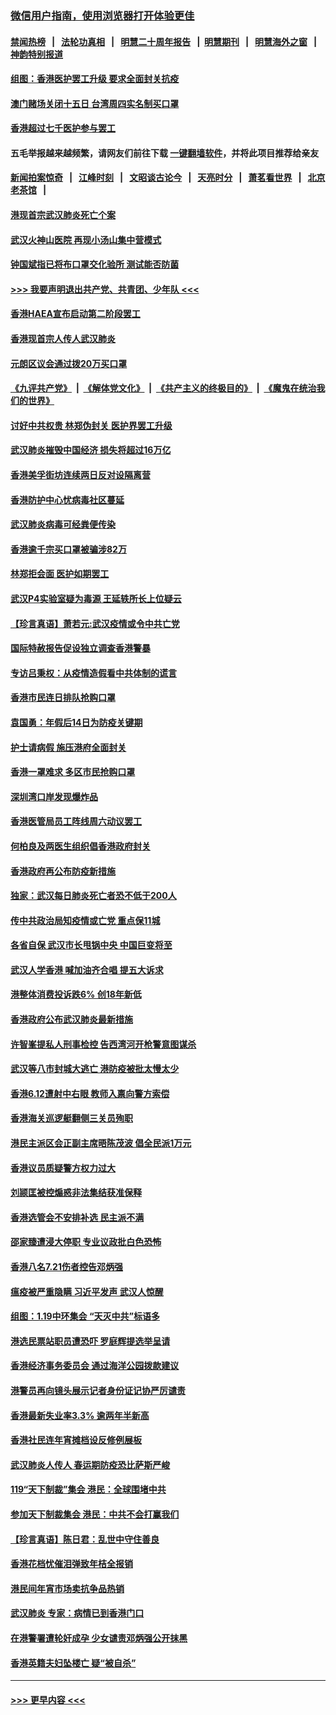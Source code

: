 ### [微信用户指南，使用浏览器打开体验更佳](https://github.com/gfw-breaker/banned-news1/blob/master/indexes/wechat-guide.md?t=0)
#### [禁闻热榜](热点新闻.md?t=0)  &nbsp;&nbsp;|&nbsp;&nbsp; [法轮功真相](https://github.com/gfw-breaker/truth/blob/master/README.md?t=0) &nbsp;&nbsp;|&nbsp;&nbsp; [明慧二十周年报告](https://github.com/gfw-breaker/mh-reports/blob/master/README.md?t=0) &nbsp;&nbsp;|&nbsp;&nbsp;[明慧期刊](https://github.com/gfw-breaker/mh-qikan) &nbsp;&nbsp;|&nbsp;&nbsp; [明慧海外之窗](https://github.com/gfw-breaker/mh-news/blob/master/README.md?t=0) &nbsp;&nbsp;|&nbsp;&nbsp; [神韵特别报道](https://github.com/gfw-breaker/mh-news/blob/master/shenyun.md?t=0)
#### [组图：香港医护罢工升级 要求全面封关抗疫](../pages/nsc415/n11844107.md?t=02051011) 
#### [澳门赌场关闭十五日 台湾周四实名制买口罩](../pages/nsc415/n11845083.md?t=02051011) 
#### [香港超过七千医护参与罢工](../pages/nsc415/n11845051.md?t=02051011) 
#### 五毛举报越来越频繁，请网友们前往下载 [一键翻墙软件](https://github.com/gfw-breaker/ssr-accounts)，并将此项目推荐给亲友
#### [新闻拍案惊奇](https://github.com/gfw-breaker/banned-news1/blob/master/pages/link4.md) &nbsp;&nbsp;|&nbsp;&nbsp; [江峰时刻](https://github.com/gfw-breaker/banned-news1/blob/master/pages/link4.md) &nbsp;&nbsp;|&nbsp;&nbsp; [文昭谈古论今](https://github.com/gfw-breaker/banned-news1/blob/master/pages/link4.md) &nbsp;&nbsp;|&nbsp;&nbsp; [天亮时分](https://github.com/gfw-breaker/banned-news1/blob/master/pages/link4.md) &nbsp;&nbsp;|&nbsp;&nbsp; [萧茗看世界](https://github.com/gfw-breaker/banned-news1/blob/master/pages/link4.md) &nbsp;&nbsp;|&nbsp;&nbsp; [北京老茶馆](https://github.com/gfw-breaker/banned-news1/blob/master/pages/link4.md) &nbsp;&nbsp;|&nbsp;&nbsp; 
#### [港现首宗武汉肺炎死亡个案](../pages/nsc415/n11844998.md?t=02051011) 
#### [武汉火神山医院 再现小汤山集中营模式](../pages/nsc415/n11844763.md?t=02051011) 
#### [钟国斌指已将布口罩交化验所 测试能否防菌](../pages/nsc415/n11842783.md?t=02051011) 
#### [>>> 我要声明退出共产党、共青团、少年队 <<<](https://github.com/begood0513/goodnews/blob/master/quit/letter.md) 
#### [香港HAEA宣布启动第二阶段罢工](../pages/nsc415/n11842723.md?t=02051011) 
#### [香港现首宗人传人武汉肺炎](../pages/nsc415/n11842766.md?t=02051011) 
#### [元朗区议会通过拨20万买口罩](../pages/nsc415/n11842754.md?t=02051011) 
#### [《九评共产党》](https://github.com/begood0513/9ping.md/blob/master/README.md) &nbsp;|&nbsp; [《解体党文化》](../../../../jtdwh.md/blob/master/README.md)  &nbsp;|&nbsp; [《共产主义的终极目的》](../../../../gczydzjmd.md/blob/master/README.md) &nbsp;|&nbsp; [《魔鬼在统治我们的世界》](../../../../mgztzwmdsj.md/blob/master/README.md) 
#### [讨好中共权贵 林郑伪封关 医护界罢工升级](../pages/nsc415/n11842359.md?t=02051011) 
#### [武汉肺炎摧毁中国经济 损失将超过16万亿](../pages/nsc415/n11839723.md?t=02051011) 
#### [香港美孚街坊连续两日反对设隔离营](../pages/nsc415/n11839962.md?t=02051011) 
#### [香港防护中心忧病毒社区蔓延](../pages/nsc415/n11839933.md?t=02051011) 
#### [武汉肺炎病毒可经粪便传染](../pages/nsc415/n11839939.md?t=02051011) 
#### [香港逾千宗买口罩被骗涉82万](../pages/nsc415/n11839914.md?t=02051011) 
#### [林郑拒会面 医护如期罢工](../pages/nsc415/n11839892.md?t=02051011) 
#### [武汉P4实验室疑为毒源 王延轶所长上位疑云](../pages/nsc415/n11835543.md?t=02051011) 
#### [【珍言真语】萧若元:武汉疫情或令中共亡党](../pages/nsc415/n11829394.md?t=02051011) 
#### [国际特赦报告促设独立调查香港警暴](../pages/nsc415/n11833845.md?t=02051011) 
#### [专访吕秉权：从疫情造假看中共体制的谎言](../pages/nsc415/n11833813.md?t=02051011) 
#### [香港市民连日排队抢购口罩](../pages/nsc415/n11833794.md?t=02051011) 
#### [袁国勇：年假后14日为防疫关键期](../pages/nsc415/n11831088.md?t=02051011) 
#### [护士请病假 施压港府全面封关](../pages/nsc415/n11831030.md?t=02051011) 
#### [香港一罩难求 多区市民抢购口罩](../pages/nsc415/n11831002.md?t=02051011) 
#### [深圳湾口岸发现爆炸品](../pages/nsc415/n11828802.md?t=02051011) 
#### [香港医管局员工阵线周六动议罢工](../pages/nsc415/n11828762.md?t=02051011) 
#### [何柏良及两医生组织倡香港政府封关](../pages/nsc415/n11828749.md?t=02051011) 
#### [香港政府再公布防疫新措施](../pages/nsc415/n11828716.md?t=02051011) 
#### [独家：武汉每日肺炎死亡者恐不低于200人](../pages/nsc415/n11828240.md?t=02051011) 
#### [传中共政治局知疫情或亡党 重点保11城](../pages/nsc415/n11828145.md?t=02051011) 
#### [各省自保 武汉市长甩锅中央 中国巨变将至](../pages/nsc415/n11828021.md?t=02051011) 
#### [武汉人学香港 喊加油齐合唱 提五大诉求](../pages/nsc415/n11827046.md?t=02051011) 
#### [港整体消费投诉跌6% 创18年新低](../pages/nsc415/n11817280.md?t=02051011) 
#### [香港政府公布武汉肺炎最新措施](../pages/nsc415/n11817152.md?t=02051011) 
#### [许智峯提私人刑事检控 告西湾河开枪警意图谋杀](../pages/nsc415/n11817132.md?t=02051011) 
#### [武汉等八市封城大逃亡 港防疫被批太慢太少](../pages/nsc415/n11817058.md?t=02051011) 
#### [香港6.12遭射中右眼 教师入禀向警方索偿](../pages/nsc415/n11814678.md?t=02051011) 
#### [香港海关巡逻艇翻侧三关员殉职](../pages/nsc415/n11814604.md?t=02051011) 
#### [港民主派区会正副主席晤陈茂波 倡全民派1万元](../pages/nsc415/n11814582.md?t=02051011) 
#### [香港议员质疑警方权力过大](../pages/nsc415/n11814560.md?t=02051011) 
#### [刘颕匡被控煽惑非法集结获准保释](../pages/nsc415/n11811727.md?t=02051011) 
#### [香港选管会不安排补选 民主派不满](../pages/nsc415/n11811691.md?t=02051011) 
#### [邵家臻遭浸大停职 专业议政批白色恐怖](../pages/nsc415/n11811670.md?t=02051011) 
#### [香港八名7.21伤者控告邓炳强](../pages/nsc415/n11811623.md?t=02051011) 
#### [瘟疫被严重隐瞒 习近平发声 武汉人惊醒](../pages/nsc415/n11811186.md?t=02051011) 
#### [组图：1.19中环集会 “天灭中共”标语多](../pages/nsc415/n11809514.md?t=02051011) 
#### [港选民票站职员遭恐吓 罗庭辉提选举呈请](../pages/nsc415/n11808914.md?t=02051011) 
#### [香港经济事务委员会 通过海洋公园拨款建议](../pages/nsc415/n11808906.md?t=02051011) 
#### [港警员再向镜头展示记者身份证记协严厉谴责](../pages/nsc415/n11808888.md?t=02051011) 
#### [香港最新失业率3.3% 逾两年半新高](../pages/nsc415/n11808887.md?t=02051011) 
#### [香港社民连年宵摊档设反修例展板](../pages/nsc415/n11808857.md?t=02051011) 
#### [武汉肺炎人传人 春运期防疫恐比萨斯严峻](../pages/nsc415/n11808739.md?t=02051011) 
#### [119“天下制裁”集会 港民：全球围堵中共](../pages/nsc415/n11806318.md?t=02051011) 
#### [参加天下制裁集会 港民：中共不会打赢我们](../pages/nsc415/n11806596.md?t=02051011) 
#### [【珍言真语】陈日君：乱世中守住善良](../pages/nsc415/n11806247.md?t=02051011) 
#### [香港花档忧催泪弹致年桔全报销](../pages/nsc415/n11806130.md?t=02051011) 
#### [港民间年宵市场卖抗争品热销](../pages/nsc415/n11806073.md?t=02051011) 
#### [武汉肺炎 专家：病情已到香港门口](../pages/nsc415/n11806020.md?t=02051011) 
#### [在港警署遭轮奸成孕 少女谴责邓炳强公开抹黑](../pages/nsc415/n11805981.md?t=02051011) 
#### [香港英籍夫妇坠楼亡 疑“被自杀”](../pages/nsc415/n11805937.md?t=02051011) 

----
#### [ >>> 更早内容 <<< ](../indexes/nsc415-earlier.md)
